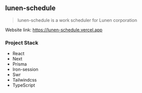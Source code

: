 ## lunen-schedule

> lunen-schedule is a work scheduler for Lunen corporation

Website link: https://lunen-schedule.vercel.app

### Project Stack

- React
- Next
- Prisma
- Iron-session
- Swr
- Tailwindcss
- TypeScript
